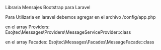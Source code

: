 
Libraria Mensajes Bootstrap para Laravel


Para Utilizarla en laravel debemos agregar en el archivo /config/app.php

en el array Providers: Esojtec\Messages\Providers\MessageServiceProvider::class

en el array Facades: Esojtec\Messages\Facades\MessageFacade::class